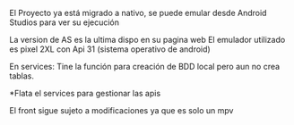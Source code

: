 El Proyecto ya está migrado a nativo, se puede emular desde Android Studios para ver su ejecución

La version de AS es la ultima dispo en su pagina web
El emulador utilizado es pixel 2XL con Api 31 (sistema operativo de android)


En services:
Tine la función para creación de BDD local pero aun no crea tablas.

*Flata el services para gestionar las apis 

El front sigue sujeto a modificaciones ya que es solo un mpv
